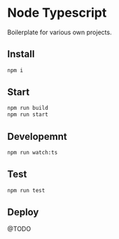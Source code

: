 # Node Typescript

Boilerplate for various own projects.

## Install

```bash
npm i
```

## Start

```bash
npm run build
npm run start
```

## Developemnt

```bash
npm run watch:ts
```

## Test

```bash
npm run test
```

## Deploy

@TODO

